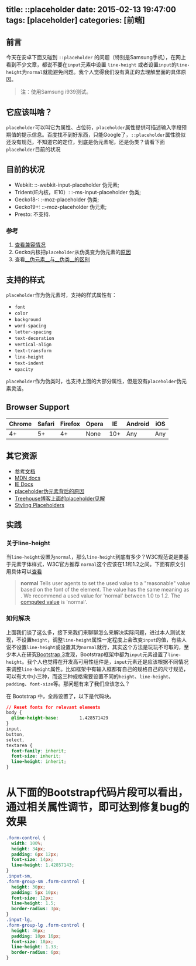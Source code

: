 title: ::placeholder
date: 2015-02-13 19:47:00
tags: [placeholder]
categories: [前端]
---

## 前言
今天在安卓下面又碰到 `::placeholder` 的问题（特别是Samsung手机），在网上看到不少文章，都说不要在`input`元素中设置 `line-height` 或者设置`input`的`line-height`为`normal`就能避免问题。我个人觉得我们没有真正的去理解里面的具体原因。

> 注：使用Samsung i939测试。

## 它应该叫啥？
`placeholder`可以叫它为属性、占位符，`placeholder`属性提供可描述输入字段预期值的提示信息。百度找不到好东西，只能Google了，`::placeholder`属性貌似还没有规范，不知道它的定位，到底是伪元素呢，还是伪类？请看下面`placeholder`目前的状况

## 目前的状况
- Webkit: ::-webkit-input-placeholder 伪元素;
- Trident(IE内核，IE10）: :-ms-input-placeholder 伪类;
- Gecko18-: :-moz-placeholder 伪类;
- Gecko19+: ::-moz-placeholder 伪元素;
- Presto: 不支持.

### 参考
1. [查看兼容情况](http://caniuse.com/#search=placeholder)
2. Gecko内核把`placeholder`从伪类变为伪元素的[原因](http://lists.w3.org/Archives/Public/www-style/2013Jan/0283.html)
3. 查看[__伪元素__与__伪类__的区别](http://segmentfault.com/blog/stephenlee/1190000000484493)

## 支持的样式
`placeholder`作为伪元素时，支持的样式属性有：

* `font`
* `color`
* `background`
* `word-spacing`
* `letter-spacing`
* `text-decoration`
* `vertical-align`
* `text-transform`
* `line-height`
* `text-indent`
* `opacity`

`placeholder`作为伪类时，也支持上面的大部分属性，但是没有`placeholder`伪元素灵活。

## Browser Support
<table class="browser-support-table">
<thead>
<tr>
<th class="chrome"><span>Chrome</span></th>
<th class="safari"><span>Safari</span></th>
<th class="firefox"><span>Firefox</span></th>
<th class="opera"><span>Opera</span></th>
<th class="ie"><span>IE</span></th>
<th class="android"><span>Android</span></th>
<th class="iOS"><span>iOS</span></th>
</tr>
</thead>
<tbody>
<tr>
<td class="yep" data-browser-name="Chrome">4+</td>
<td class="yep" data-browser-name="Safari">5+</td>
<td class="yep" data-browser-name="Firefox">4+</td>
<td class="nope" data-browser-name="Opera">None</td>
<td class="yep" data-browser-name="IE">10+</td>
<td class="yep" data-browser-name="Android">Any</td>
<td class="yep" data-browser-name="iOS">Any</td>
</tr>
</tbody>
</table>

## 其它资源
* [参考文档](http://css-tricks.com/almanac/selectors/p/placeholder/)
* [MDN docs](https://developer.mozilla.org/en-US/docs/Web/CSS/:-moz-placeholder)
* [IE Docs](https://msdn.microsoft.com/en-us/library/ie/hh772745(v=vs.85).aspx)
* [placeholder伪元素背后的原因](http://lists.w3.org/Archives/Public/www-style/2013Jan/0283.html)
* [Treehouse博客上面的placeholder见解](http://blog.teamtreehouse.com/the-css3-placeholder-pseudo-element)
* [Styling Placeholders](https://wiki.csswg.org/ideas/placeholder-styling)

## 实践

### 关于line-height
当`line-height`设置为`normal`，那么`line-height`到底有多少？W3C规范说是要基于元素字体样式，W3C官方推荐
`normal`这个应该在1.1和1.2之间。下面有原文引用具体可以[查看](http://www.w3.org/TR/2011/REC-CSS2-20110607/visudet.html#line-height)

> __normal__
>  Tells user agents to set the used value to a "reasonable" value based on the font of the element. The value has the same meaning as [<number>](http://www.w3.org/TR/2011/REC-CSS2-20110607/syndata.html#value-def-number). We recommend a used value for 'normal' between 1.0 to 1.2. The [computed value](http://www.w3.org/TR/2011/REC-CSS2-20110607/cascade.html#computed-value) is 'normal'.

### 如何解决
上面我们谈了这么多，接下来我们来聊聊怎么来解决实际问题，进过本人测试发现，不设置`height`，调整`line-height`属性一定程度上会改变`input`的值，有些人说不设置`line-height`或设置其为`normal`就行，其实这个方法是玩玩不可取的，至少本人在研究[Bootstrap 3](http://v3.bootcss.com/)发现，Bootstrap框架中都为`input`元素设置了`line-height`。我个人也觉得在开发高可用性组件是，`input`元素还是应该根据不同情况来调整`line-height`属性。比如框架中有输入框都有自己的规格自己的尺寸规范，可以有大中小三种，而这三种规格需要设置不同的`height`、`line-height`、`padding`、`font-size`等。那问题有来了我们应该怎么？

在 Bootstrap 中，全局设置了，以下是代码块。
```css
// Reset fonts for relevant elements
body {
  @line-height-base:        1.428571429
}
input,
button,
select,
textarea {
  font-family: inherit;
  font-size: inherit;
  line-height: inherit;
}
```
# 从下面的Bootstrap代码片段可以看出，通过相关属性调节，即可达到修复bug的效果
```css
.form-control {
  width: 100%;
  height: 34px;
  padding: 6px 12px;
  font-size: 14px;
  line-height: 1.42857143;
}
.input-sm,
.form-group-sm .form-control {
  height: 30px;
  padding: 5px 10px;
  font-size: 12px;
  line-height: 1.5;
  border-radius: 3px;
}
.input-lg,
.form-group-lg .form-control {
  height: 46px;
  padding: 10px 16px;
  font-size: 18px;
  line-height: 1.33;
  border-radius: 6px;
}
```
